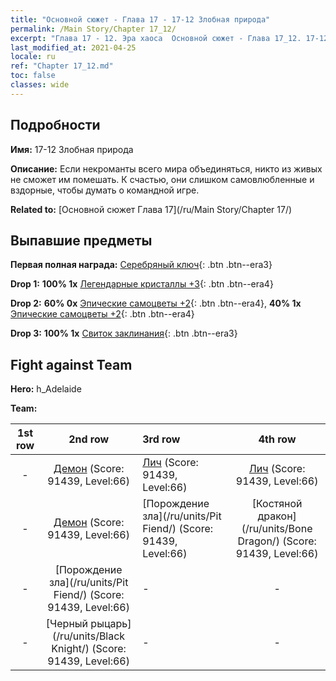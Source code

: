 ```yaml
---
title: "Основной сюжет - Глава 17 - 17-12 Злобная природа"
permalink: /Main Story/Chapter 17_12/
excerpt: "Глава 17 - 12. Эра хаоса  Основной сюжет - Глава 17_12. 17-12 Злобная природа"
last_modified_at: 2021-04-25
locale: ru
ref: "Chapter 17_12.md"
toc: false
classes: wide
---
```


## Подробности

 **Имя:** 17-12 Злобная природа

 **Описание:** Если некроманты всего мира объединяться, никто из живых не сможет им помешать. К счастью, они слишком самовлюбленные и вздорные, чтобы думать о командной игре.

 **Related to:** [Основной сюжет Глава 17](/ru/Main Story/Chapter 17/)

## Выпавшие предметы

 **Первая полная награда:** [Серебряный ключ](/ItemsRU/con_693/){: .btn .btn--era3}

 **Drop 1:** **100% 1x** [Легендарные кристаллы +3](/ItemsRU/mat_59/){: .btn .btn--era4}

 **Drop 2:** **60% 0x** [Эпические самоцветы +2](/ItemsRU/mat_51/){: .btn .btn--era4}, **40% 1x** [Эпические самоцветы +2](/ItemsRU/mat_51/){: .btn .btn--era4}

 **Drop 3:** **100% 1x** [Свиток заклинания](/ItemsRU/con_694/){: .btn .btn--era3}


## Fight against Team
 **Hero:** h_Adelaide

 **Team:**


  | 1st row | 2nd row | 3rd row | 4th row |
  |:----:|:----:|:----|:----:|
  | - | [Демон](/ru/units/Demon/) (Score: 91439, Level:66)  | [Лич](/ru/units/Lich/) (Score: 91439, Level:66)  | [Лич](/ru/units/Lich/) (Score: 91439, Level:66)  |
  | - | [Демон](/ru/units/Demon/) (Score: 91439, Level:66)  | [Порождение зла](/ru/units/Pit Fiend/) (Score: 91439, Level:66)  | [Костяной дракон](/ru/units/Bone Dragon/) (Score: 91439, Level:66)  |
  | - | [Порождение зла](/ru/units/Pit Fiend/) (Score: 91439, Level:66)  | - | - |
  | - | [Черный рыцарь](/ru/units/Black Knight/) (Score: 91439, Level:66)  | - | - |


